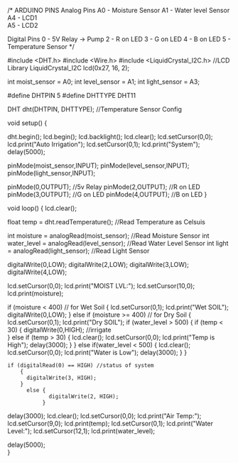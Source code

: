 /*
ARDUINO PINS
Analog Pins
A0 - Moisture Sensor
A1 - Water level Sensor
A4 - LCD1	
A5 - LCD2

Digital Pins
0 - 5V Relay -> Pump
2 - R on LED
3 - G on LED
4 - B on LED
5 - Temperature Sensor
*/

#include <DHT.h>
#include <Wire.h> 
#include <LiquidCrystal_I2C.h> //LCD Library
LiquidCrystal_I2C lcd(0x27, 16, 2);

int moist_sensor = A0;
int level_sensor = A1;
int light_sensor = A3;

#define DHTPIN 5
#define DHTTYPE DHT11

DHT dht(DHTPIN, DHTTYPE); //Temperature Sensor Config



void setup() {
	
  dht.begin();
  lcd.begin();
  lcd.backlight();
  lcd.clear();
  lcd.setCursor(0,0);
  lcd.print("Auto Irrigation");
  lcd.setCursor(0,1);
  lcd.print("System");
  delay(5000);

   pinMode(moist_sensor,INPUT);
   pinMode(level_sensor,INPUT);
   pinMode(light_sensor,INPUT);

   pinMode(0,OUTPUT); //5v Relay
   pinMode(2,OUTPUT); //R on LED
   pinMode(3,OUTPUT); //G on LED
   pinMode(4,OUTPUT); //B on LED
}

void loop() {
   lcd.clear();

   float temp = dht.readTemperature(); //Read Temperature as Celsuis
   
   int moisture = analogRead(moist_sensor);   //Read Moisture Sensor
   int water_level = analogRead(level_sensor);   //Read Water Level Sensor 
   int light = analogRead(light_sensor);   //Read Light Sensor
 
   digitalWrite(0,LOW);
   digitalWrite(2,LOW);
   digitalWrite(3,LOW);
   digitalWrite(4,LOW);
   
  
   
  lcd.setCursor(0,0);
  lcd.print("MOIST LVL:");
  lcd.setCursor(10,0);
  lcd.print(moisture);
  
  if (moisture < 400) // for Wet Soil
    { 
      lcd.setCursor(0,1);
      lcd.print("Wet SOIL");
      digitalWrite(0,LOW);
      }
      else if (moisture >= 400) // for Dry Soil
        {
        lcd.setCursor(0,1);
        lcd.print("Dry SOIL");
        if (water_level > 500)
            {
              if (temp < 30)
                  {
                    digitalWrite(0,HIGH); //irrigate     
                  } else if (temp > 30)
                           {
                            lcd.clear();
                            lcd.setCursor(0,0);
                            lcd.print("Temp is High");
                            delay(3000);
                            }
             } else if(water_level < 500)
                      {
                        lcd.clear();
                        lcd.setCursor(0,0);
                        lcd.print("Water is Low");
                        delay(3000);
                       }
        }

    if (digitalRead(0) == HIGH) //status of system
        {
          digitalWrite(3, HIGH);
        }
          else {
                 digitalWrite(2, HIGH);        
               }          
  delay(3000);
  lcd.clear();
  lcd.setCursor(0,0);
  lcd.print("Air Temp:");
  lcd.setCursor(9,0);
  lcd.print(temp);
  lcd.setCursor(0,1);
  lcd.print("Water Level:");
  lcd.setCursor(12,1);
  lcd.print(water_level);
     
 delay(5000);       
}
 
			    
			      
